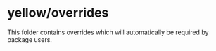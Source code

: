 # yellow/overrides

This folder contains overrides which will automatically be required by package users.
